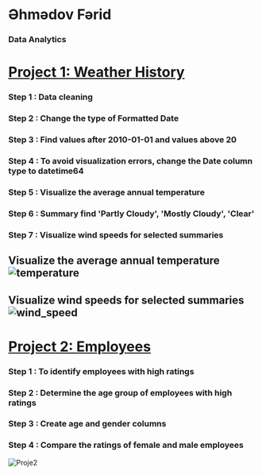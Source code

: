 # Əhmədov Fərid
### Data Analytics
# [Project 1: Weather History](https://github.com/User-Ehmedov-Ferid/Portfolio/blob/main/project1.ipynb)
### Step 1 : Data cleaning
### Step 2 : Change the type of Formatted Date
### Step 3 : Find values after 2010-01-01 and values above 20
### Step 4 : To avoid visualization errors, change the Date column type to datetime64
### Step 5 : Visualize the average annual temperature
### Step 6 : Summary find 'Partly Cloudy', 'Mostly Cloudy', 'Clear'
### Step 7 : Visualize wind speeds for selected summaries
## Visualize the average annual temperature ![temperature](https://user-images.githubusercontent.com/87524659/152632910-339a7dd0-0b7b-46b9-a38c-cf4cccb1e963.png)
## Visualize wind speeds for selected summaries ![wind_speed](https://user-images.githubusercontent.com/87524659/152632948-3c303f43-4db1-4306-86e0-b7e89987a738.png)

# [Project 2: Employees](https://github.com/User-Ehmedov-Ferid/Portfolio/blob/main/project2.ipynb)
### Step 1 : To identify employees with high ratings
### Step 2 : Determine the age group of employees with high ratings
### Step 3 : Create age and gender  columns 
### Step 4 : Compare the ratings of female and male employees
![Proje2](https://user-images.githubusercontent.com/87524659/153491439-10c235c2-b201-42aa-b7e5-54427c401375.PNG)

